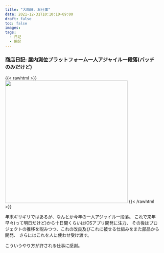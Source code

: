 ```yaml
---
title: "大晦日、お仕事"
date: 2021-12-31T10:10:10+09:00
draft: false
toc: false
images:
tags:
  - 日記
  - 開発
---
```


### 商店日記: 屋内測位プラットフォーム一人アジャイル一段落(バッチのみだけど)

{{< rawhtml >}}
<img src="https://i.imgur.com/2DKZa5F.jpg" width="400" />
{{< /rawhtml >}}

年末ギリギリではあるが、なんとか今年の一人アジャイル一段落。
これで来年早々(って明日だけど)から十日間くらいはiOSアプリ開発に注力、
その後はプロジェクトの推移を睨みつつ、これの改良及びこれに被せる仕組みをまた部品から開発、
さらにはこれを人に使わせ受け渡す。

こういうやり方が許される仕事に感謝。
